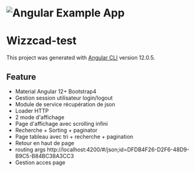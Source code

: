 # ![Angular Example App](logo.png)

# Wizzcad-test
This project was generated with [Angular CLI](https://github.com/angular/angular-cli) version 12.0.5.

## Feature
* Material Angular 12+ Bootstrap4
* Gestion session utilisateur login/logout
* Module de service récupération de json
* Loader HTTP
* 2 mode d'affichage 
* Page d'affichage avec scrolling infini 
* Recherche + Sorting + paginator
* Page tableau avec tri + recherche + pagination
* Retour en haut de page
* routing args http://localhost:4200/#/json;id=DFDB4F26-D2F6-48D9-B9C5-B84BC38A3CC3
* Gestion acces page 

